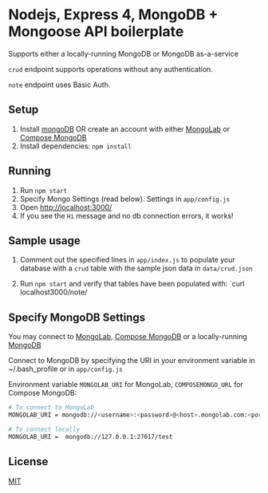 # Nodejs, Express 4, MongoDB + Mongoose API boilerplate

Supports either a locally-running MongoDB or MongoDB as-a-service

`crud` endpoint supports operations without any authentication.

`note` endpoint uses Basic Auth.


## Setup
1. Install [mongoDB](http://docs.mongodb.org/manual/installation/) OR create an account with either [MongoLab](https://mongolab.com/) or [Compose MongoDB](https://www.compose.io/mongodb/)
1. Install dependencies: `npm install`

## Running
1. Run `npm start`
1. Specify Mongo Settings (read below). Settings in `app/config.js`
1. Open <http://localhost:3000/>
1. If you see the `Hi` message and no db connection errors, it works!

## Sample usage
1. Comment out the specified lines in `app/index.js` to populate your database with a `crud` table with the sample json data in `data/crud.json`

2. Run `npm start` and verify that tables have been populated with:
`curl localhost3000/note/

## Specify MongoDB Settings
You may connect to [MongoLab](https://mongolab.com/), [Compose MongoDB](https://www.compose.io/mongodb/) or a locally-running [MongoDB](http://docs.mongodb.org/manual/tutorial/getting-started-with-the-mongo-shell/)

Connect to MongoDB by specifying the URI in your environment variable in ~/.bash_profile or in `app/config.js`

Environment variable `MONGOLAB_URI` for MongoLab, `COMPOSEMONGO_URL` for Compose MongoDB:
```sh
# To connect to MongoLab
MONGOLAB_URI = mongodb://<username>:<password>@<host>.mongolab.com:<port>/<databasename>

# To connect locally
MONGOLAB_URI =  mongodb://127.0.0.1:27017/test
```

## License
[MIT](http://alyssaq.github.io/mit-license/)